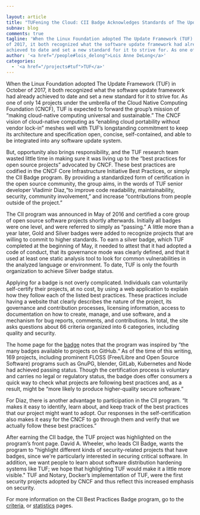 ```yaml
---

layout: article
title: "TUFening the Cloud: CII Badge Acknowledges Standards of The Update Framework"
subnav: blog
comments: true
tagline: 'When the Linux Foundation adopted The Update Framework (TUF) in October
of 2017, it both recognized what the software update framework had already
achieved to date and set a new standard for it to strive for. As one of...'
author: '<a href="/people#lois_delong">Lois Anne DeLong</a>'
categories:
  - '<a href="/projects#tuf">TUF</a>'
---
```


When the Linux Foundation adopted The Update Framework (TUF) in October of 2017,
it both recognized what the software update framework had already achieved to
date and set a new standard for it to strive for. As one of only 14 projects
under the umbrella of the Cloud Native Computing Foundation (CNCF),
TUF is expected to forward the group’s mission of “making cloud-native computing
universal and sustainable.” The CNCF vision of cloud-native computing as
“enabling cloud portability without vendor lock-in” meshes well with
TUF’s longstanding commitment to keep its architecture and specification open,
concise, self-contained, and able to be integrated into any software update system.

But, opportunity also brings responsibility, and the TUF research team wasted
little time in making sure it was living up to the “best practices for open
source projects” advocated by CNCF. These best practices are codified in
the CNCF Core Infrastructure Initiative Best Practices,
or simply the CII Badge program. By providing a standardized form of certification
in the open source community, the group aims, in the words of TUF senior
developer Vladimir Diaz,“to improve code readability, maintainability, security,
community involvement,” and increase “contributions from people outside of the project.”

The CII program was announced in May of 2016 and certified a core group of open
source software projects shortly afterwards. Initially all badges were one level,
and were referred to simply as “passing.” A little more than a year later, Gold
and Silver badges were added to recognize projects that are willing to commit
to higher standards. To earn a silver badge, which TUF completed at the beginning
of May, it needed to attest that it had adopted a code of conduct, that its
governance mode was clearly defined, and that it used at least one static analysis
tool to look for common vulnerabilities in the analyzed language or environment.
To date, TUF is only the fourth organization to achieve Silver badge status.

Applying for a badge is not overly complicated.  Individuals can voluntarily self-certify
their projects, at no cost, by using a web application to explain how they follow
each of the listed best practices. These practices include having a website
that clearly describes the nature of the project, its governance and
contribution processes, licensing information, access to documentation on how
to create, manage, and use software, and a mechanism for bug reports, comments,
and contributions. In total, the site asks questions about 66 criteria organized
into 6 categories, including quality and security.

The home page for the [badge](https://bestpractices.coreinfrastructure.org/en)
notes that the program was inspired by “the many badges available to projects on
GitHub.“ As of the time of this writing, 169 projects, including prominent
FLOSS (Free/Libre and Open Source Software) programs such as GnuPG, blender,
GitLab, Kubernetes and Node had achieved passing status. Though the certification
process is voluntary and carries no legal or regulatory status, the badge does
offer consumers a quick way to check what projects are following best practices
and, as a result, might be “more likely to produce higher-quality secure software.”

For Diaz, there is another advantage to participation in the CII program.
“It makes it easy to identify, learn about, and keep track of the best practices
that our project might want to adopt.  Our responses in the self-certification also
makes it easy for the CNCF to go through them and verify that we actually follow
these best practices.”

After earning the CII badge, the TUF project was highlighted on the program’s front
page. David A. Wheeler, who leads CII Badge, wants the program to "highlight
different kinds of security-related projects that have badges, since we're particularly
interested in securing critical software. In addition, we want people to learn about
software distribution hardening systems like TUF; we hope that highlighting TUF would
make it a little more visible." TUF and Notary, Docker’s implementation of TUF, were
the first security projects adopted by CNCF and thus reflect this increased emphasis
on security.

For more information on the CII Best Practices Badge program, go to the
[criteria](https://github.com/coreinfrastructure/best-practices-badge/blob/master/doc/criteria.md),
or [statistics](https://bestpractices.coreinfrastructure.org/en/criteria) pages.
